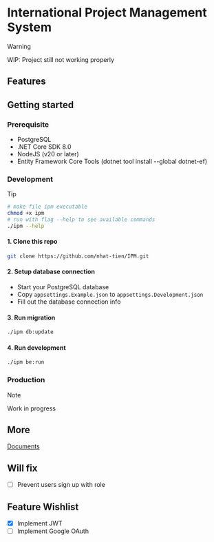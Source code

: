 # International Project Management System

> [!WARNING]
> WIP: Project still not working properly

## Features

## Getting started
### Prerequisite
- PostgreSQL
- .NET Core SDK 8.0
- NodeJS (v20 or later)
- Entity Framework Core Tools (dotnet tool install --global dotnet-ef) 

### Development 
> [!tip]
> ```bash
> # make file ipm executable
> chmod +x ipm
> # run with flag --help to see available commands
> ./ipm --help
> ```

#### 1. Clone this repo 
```bash
git clone https://github.com/nhat-tien/IPM.git
```
#### 2. Setup database connection
- Start your PostgreSQL database
- Copy `appsettings.Example.json` to `appsettings.Development.json`
- Fill out the database connection info

#### 3. Run migration 
```bash
./ipm db:update
```

#### 4. Run development 
```bash
./ipm be:run
```

### Production 
> [!NOTE]  
> Work in progress

## More
[Documents](/docs/README.md)

## Will fix
- [ ] Prevent users sign up with role

## Feature Wishlist
- [x] Implement JWT
- [ ] Implement Google OAuth
